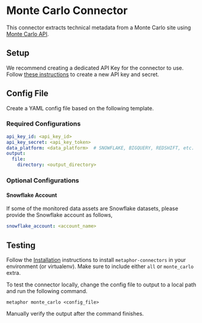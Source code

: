 # Monte Carlo Connector

This connector extracts technical metadata from a Monte Carlo site using [Monte Carlo API](https://docs.getmontecarlo.com/docs/using-the-api).

## Setup

We recommend creating a dedicated API Key for the connector to use. Follow [these instructions](https://docs.getmontecarlo.com/docs/creating-an-api-token#creating-an-api-key) to create a new API key and secret.

## Config File

Create a YAML config file based on the following template.

### Required Configurations

```yaml
api_key_id: <api_key_id>
api_key_secret: <api_key_token>
data_platform: <data_platform>  # SNOWFLAKE, BIGQUERY, REDSHIFT, etc.
output:
  file:
    directory: <output_directory>
```

### Optional Configurations

#### Snowflake Account

If some of the monitored data assets are Snowflake datasets, please provide the Snowflake account as follows,

```yaml
snowflake_account: <account_name>
```

## Testing

Follow the [Installation](../../README.md) instructions to install `metaphor-connectors` in your environment (or virtualenv). Make sure to include either `all` or `monte_carlo` extra.

To test the connector locally, change the config file to output to a local path and run the following command.

```shell
metaphor monte_carlo <config_file>
```

Manually verify the output after the command finishes.

